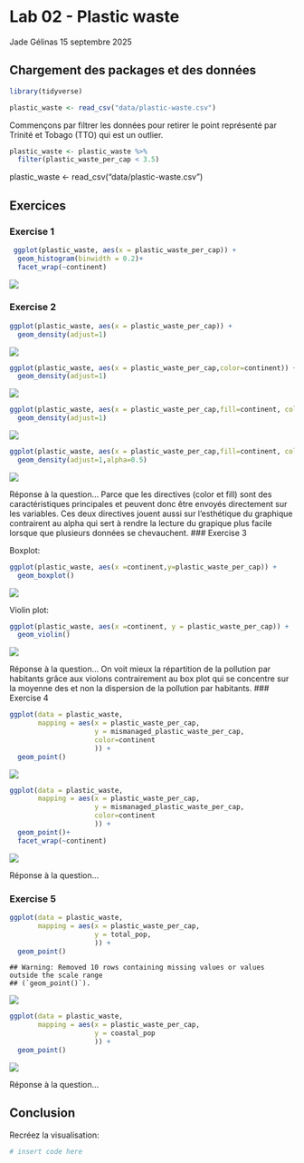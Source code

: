 Lab 02 - Plastic waste
================
Jade Gélinas
15 septembre 2025

## Chargement des packages et des données

``` r
library(tidyverse) 
```

``` r
plastic_waste <- read_csv("data/plastic-waste.csv")
```

Commençons par filtrer les données pour retirer le point représenté par
Trinité et Tobago (TTO) qui est un outlier.

``` r
plastic_waste <- plastic_waste %>%
  filter(plastic_waste_per_cap < 3.5)
```

plastic_waste \<- read_csv(“data/plastic-waste.csv”)

## Exercices

### Exercise 1

``` r
 ggplot(plastic_waste, aes(x = plastic_waste_per_cap)) +
  geom_histogram(binwidth = 0.2)+
  facet_wrap(~continent)
```

![](lab-02_files/figure-gfm/plastic-waste-continent-1.png)<!-- -->

### Exercise 2

``` r
ggplot(plastic_waste, aes(x = plastic_waste_per_cap)) +
  geom_density(adjust=1)
```

![](lab-02_files/figure-gfm/plastic-waste-density-1.png)<!-- -->

``` r
ggplot(plastic_waste, aes(x = plastic_waste_per_cap,color=continent)) +
  geom_density(adjust=1)
```

![](lab-02_files/figure-gfm/plastic-waste-density-2.png)<!-- -->

``` r
ggplot(plastic_waste, aes(x = plastic_waste_per_cap,fill=continent, color=continent)) +
  geom_density(adjust=1)
```

![](lab-02_files/figure-gfm/plastic-waste-density-3.png)<!-- -->

``` r
ggplot(plastic_waste, aes(x = plastic_waste_per_cap,fill=continent, color=continent)) +
  geom_density(adjust=1,alpha=0.5)
```

![](lab-02_files/figure-gfm/plastic-waste-density-4.png)<!-- -->

Réponse à la question… Parce que les directives (color et fill) sont des
caractéristiques principales et peuvent donc être envoyés directement
sur les variables. Ces deux directives jouent aussi sur l’esthétique du
graphique contrairent au alpha qui sert à rendre la lecture du grapique
plus facile lorsque que plusieurs données se chevauchent. \### Exercise
3

Boxplot:

``` r
ggplot(plastic_waste, aes(x =continent,y=plastic_waste_per_cap)) +
  geom_boxplot()
```

![](lab-02_files/figure-gfm/plastic-waste-boxplot-1.png)<!-- -->

Violin plot:

``` r
ggplot(plastic_waste, aes(x =continent, y = plastic_waste_per_cap)) +
  geom_violin()
```

![](lab-02_files/figure-gfm/plastic-waste-violin-1.png)<!-- -->

Réponse à la question… On voit mieux la répartition de la pollution par
habitants grâce aux violons contrairement au box plot qui se concentre
sur la moyenne des et non la dispersion de la pollution par habitants.
\### Exercise 4

``` r
ggplot(data = plastic_waste,
       mapping = aes(x = plastic_waste_per_cap,
                     y = mismanaged_plastic_waste_per_cap,
                     color=continent
                     )) +
  geom_point()
```

![](lab-02_files/figure-gfm/plastic-waste-mismanaged-1.png)<!-- -->

``` r
ggplot(data = plastic_waste,
       mapping = aes(x = plastic_waste_per_cap,
                     y = mismanaged_plastic_waste_per_cap,
                     color=continent
                     )) +
  geom_point()+
  facet_wrap(~continent)
```

![](lab-02_files/figure-gfm/plastic-waste-mismanaged-2.png)<!-- -->

Réponse à la question…

### Exercise 5

``` r
ggplot(data = plastic_waste,
       mapping = aes(x = plastic_waste_per_cap,
                     y = total_pop,
                     )) + 
  geom_point()
```

    ## Warning: Removed 10 rows containing missing values or values outside the scale range
    ## (`geom_point()`).

![](lab-02_files/figure-gfm/plastic-waste-population-total-1.png)<!-- -->

``` r
ggplot(data = plastic_waste,
       mapping = aes(x = plastic_waste_per_cap,
                     y = coastal_pop
                     )) +
  geom_point()
```

![](lab-02_files/figure-gfm/plastic-waste-population-coastal-1.png)<!-- -->

Réponse à la question…

## Conclusion

Recréez la visualisation:

``` r
# insert code here
```
